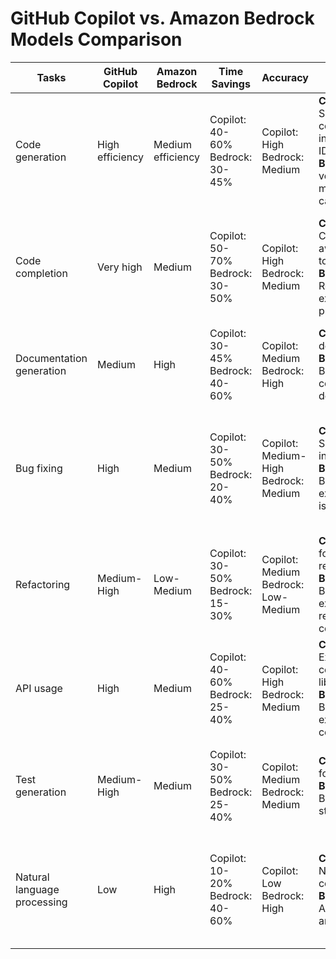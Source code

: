 # GitHub Copilot vs. Amazon Bedrock Models Comparison

| Tasks | GitHub Copilot | Amazon Bedrock | Time Savings | Accuracy | Pros | Cons |
|-------|---------------|----------------|--------------|----------|------|------|
| Code generation | High efficiency | Medium efficiency | Copilot: 40-60%<br>Bedrock: 30-45% | Copilot: High<br>Bedrock: Medium | **Copilot**: Specialized for code, integrates with IDEs<br>**Bedrock**: More versatile for multiple use cases | **Copilot**: Limited to coding tasks<br>**Bedrock**: Less specialized for development workflows |
| Code completion | Very high | Medium | Copilot: 50-70%<br>Bedrock: 30-50% | Copilot: High<br>Bedrock: Medium | **Copilot**: Context-aware, adapts to coding style<br>**Bedrock**: Requires more explicit prompting | **Copilot**: Can suggest incorrect patterns<br>**Bedrock**: Less tailored to specific language idioms |
| Documentation generation | Medium | High | Copilot: 30-45%<br>Bedrock: 40-60% | Copilot: Medium<br>Bedrock: High | **Copilot**: Inline documentation<br>**Bedrock**: Better for comprehensive docs | **Copilot**: Brief comments<br>**Bedrock**: Requires more setup |
| Bug fixing | High | Medium | Copilot: 30-50%<br>Bedrock: 20-40% | Copilot: Medium-High<br>Bedrock: Medium | **Copilot**: Suggests fixes in context<br>**Bedrock**: Better explanations of issues | **Copilot**: May miss complex bugs<br>**Bedrock**: Less integrated with development environment |
| Refactoring | Medium-High | Low-Medium | Copilot: 30-50%<br>Bedrock: 15-30% | Copilot: Medium<br>Bedrock: Low-Medium | **Copilot**: Good for routine refactoring<br>**Bedrock**: Better for explaining refactoring concepts | **Copilot**: May not maintain all functionality<br>**Bedrock**: Less code-specific knowledge |
| API usage | High | Medium | Copilot: 40-60%<br>Bedrock: 25-40% | Copilot: High<br>Bedrock: Medium | **Copilot**: Excellent for common libraries<br>**Bedrock**: Better for explaining API concepts | **Copilot**: May use deprecated methods<br>**Bedrock**: Less aware of API specifics |
| Test generation | Medium-High | Medium | Copilot: 30-50%<br>Bedrock: 25-40% | Copilot: Medium<br>Bedrock: Medium | **Copilot**: Good for unit tests<br>**Bedrock**: Better for test strategies | **Copilot**: May miss edge cases<br>**Bedrock**: Tests may require more modification |
| Natural language processing | Low | High | Copilot: 10-20%<br>Bedrock: 40-60% | Copilot: Low<br>Bedrock: High | **Copilot**: Basic NLP for code comments<br>**Bedrock**: Advanced text analysis | **Copilot**: Limited to code context<br>**Bedrock**: Not specialized for development |
